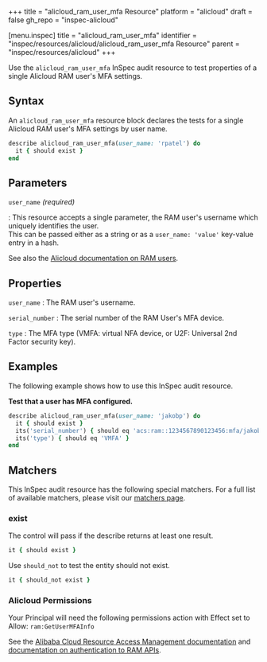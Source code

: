 +++
title = "alicloud_ram_user_mfa Resource"
platform = "alicloud"
draft = false
gh_repo = "inspec-alicloud"

[menu.inspec]
title = "alicloud_ram_user_mfa"
identifier = "inspec/resources/alicloud/alicloud_ram_user_mfa Resource"
parent = "inspec/resources/alicloud"
+++

Use the `alicloud_ram_user_mfa` InSpec audit resource to test properties of a single Alicloud RAM user's MFA settings.

## Syntax

An `alicloud_ram_user_mfa` resource block declares the tests for a single Alicloud RAM user's MFA settings by user name.

```ruby
describe alicloud_ram_user_mfa(user_name: 'rpatel') do
  it { should exist }
end
```

## Parameters

`user_name` _(required)_

: This resource accepts a single parameter, the RAM user's username which uniquely identifies the user.  
  This can be passed either as a string or as a `user_name: 'value'` key-value entry in a hash.

See also the [Alicloud documentation on RAM users](https://www.alibabacloud.com/help/doc-detail/122148.htm?spm=a2c63.p38356.b99.20.12456fb6z4r7Hz).

## Properties

`user_name`
: The RAM user's username.

`serial_number`
: The serial number of the RAM User's MFA device.

`type`
: The MFA type (VMFA: virtual NFA device, or U2F: Universal 2nd Factor security key).

## Examples

The following example shows how to use this InSpec audit resource.

**Test that a user has MFA configured.**

```ruby
describe alicloud_ram_user_mfa(user_name: 'jakobp') do
  it { should exist }
  its('serial_number') { should eq 'acs:ram::1234567890123456:mfa/jakobp' }
  its('type') { should eq 'VMFA' }
end
```

## Matchers

This InSpec audit resource has the following special matchers. For a full list of available matchers, please visit our [matchers page](https://www.inspec.io/docs/reference/matchers/).

### exist

The control will pass if the describe returns at least one result.

```ruby
it { should exist }
```

Use `should_not` to test the entity should not exist.

```ruby
it { should_not exist }
```

### Alicloud Permissions

Your Principal will need the following permissions action with Effect set to Allow: `ram:GetUserMFAInfo`

See the [Alibaba Cloud Resource Access Management documentation](https://www.alibabacloud.com/help/doc-detail/57445.htm?spm=a2c63.p38356.b99.12.51ef1b28W18VZd) and
[documentation on authentication to RAM APIs](https://partners-intl.aliyun.com/help/doc-detail/102666.htm).
